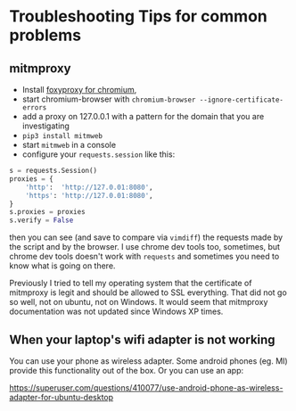 # Troubleshooting Tips for common problems

## mitmproxy

 - Install [foxyproxy for chromium](https://chrome.google.com/webstore/detail/foxyproxy-standard/gcknhkkoolaabfmlnjonogaaifnjlfnp?hl=en),
 - start chromium-browser with `chromium-browser --ignore-certificate-errors`
 - add a proxy on 127.0.0.1 with a pattern for the domain that you are investigating
 - `pip3 install mitmweb`
 - start `mitmweb` in a console
 - configure your `requests.session` like this:
```python
s = requests.Session()
proxies = {
    'http':  'http://127.0.01:8080',
    'https': 'http://127.0.01:8080',
}
s.proxies = proxies
s.verify = False
```

then you can see (and save to compare via `vimdiff`) the requests made by the script and by the browser. I use chrome dev tools too, sometimes, but chrome dev tools doesn't work with `requests` and sometimes you need to know what is going on there.

Previously I tried to tell my operating system that the certificate of mitmproxy is legit and should be allowed to SSL everything. That did not go so well, not on ubuntu, not on Windows. It would seem that mitmproxy documentation was not updated since Windows XP times.


## When your laptop's wifi adapter is not working
You can use your phone as wireless adapter.
Some android phones (eg. MI) provide this functionality out of the box. Or you can use an app:

https://superuser.com/questions/410077/use-android-phone-as-wireless-adapter-for-ubuntu-desktop
